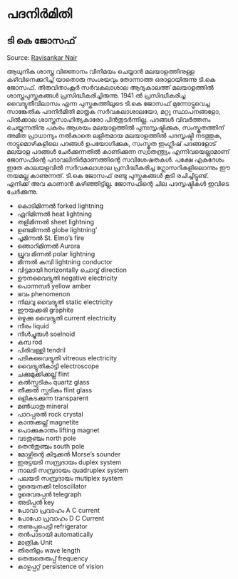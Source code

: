 # പദനിർമിതി

## ടി കെ ജോസഫ്

Source: [Ravisankar Nair](https://www.facebook.com/ravisankar.nair.94/posts/1381462305339791?__cft__[0]=AZUMYW8wwAnG-umGW6KuvS6JLgGSfE4gqcmdafa_S8KucWbKbMHYEw3dLDcBYVdz_UtQi8ijDLq1AhTkoiaNeGxvWjOBfQlnDeX9UsD7l50VLDCZwP-r-I-KvgInc0ptIaRtR3nCMRrgTO8rlONBkk8214qbd-Qj02y44nbp1EbKusmdfvynYmBy_Lj6Aw9iXjU&__tn__=%2CO%2CPH-R)

ആധുനിക ശാസ്ത്ര വിജ്ഞാനം വിനിമയം ചെയ്യാൻ മലയാളത്തിനുള്ള കഴിവിനെക്കുറിച്ച് യാതൊരു സംശയവും തോന്നാത്ത ഒരാളായിരുന്നു ടി.കെ ജോസഫ്. തിരുവിതാംകൂർ സർവകലാശാല ആദ്യകാലത്ത് മലയാളത്തിൽ ശാസ്ത്രപുസ്തകങ്ങൾ പ്രസിദ്ധീകരിച്ചിരുന്നു. 1941 ൽ പ്രസിദ്ധീകരിച്ച വൈദ്യുതീവിലാസം എന്ന പുസ്തകത്തിലൂടെ ടി.കെ ജോസഫ് മുന്നോട്ടുവെച്ച സാങ്കേതിക പദനിർമിതി മാതൃക സർവകലാശാലയോ, മറ്റു സ്ഥാപനങ്ങളോ, പിൽക്കാല ശാസ്ത്രസാഹിത്യകാരോ പിൻതുടർന്നില്ല. പദങ്ങൾ വിവർത്തനം ചെയ്യുന്നതിനു പകരം ആശയം മലയാളത്തിൽ പുനഃസൃഷ്ടിക്കുക, സംസ്കൃതത്തിന് അമിത പ്രാധാന്യം നൽകാതെ ലളിതമായ മലയാളത്തിൽ പദസൃഷ്ടി നടത്തുക, നാട്ടുമൊഴികളിലെ പദങ്ങൾ ഉപയോഗിക്കുക, സംസ്കൃത ഇംഗ്ലീഷ് പദങ്ങളോട് മലയാള പദങ്ങൾ ചേർക്കുന്നതിൽ കാണിക്കുന്ന സ്വാതന്ത്ര്യം എന്നിവയെല്ലാമാണ് ജോസഫിന്റെ പദാവലിനിർമാണത്തിന്റെ സവിശേഷതകൾ. പക്ഷേ എകദേശം ഇതേ കാലയളവിൽ സർവകലാശാല പ്രസിദ്ധീകരിച്ച ഗ്ലോസറികളിലൊന്നും ഈ നയമല്ല കാണുന്നത്. ടി.കെ ജോസഫ് രണ്ടു പുസ്തകങ്ങൾ കൂടി രചിച്ചിട്ടുണ്ട്. എനിക്ക് അവ കാണാൻ കഴിഞ്ഞിട്ടില്ല. ജോസഫിന്റെ ചില പദസൃഷ്ടികൾ ഇവിടെ ചേർക്കുന്നു. 

* കൊടിമിന്നൽ forked lightning 
* ഏറിമിന്നൽ heat lightning 
* തളിമിന്നൽ sheet lightning 
* ഉണ്ടമിന്നൽ globe lightning’ 
* പൂമിന്നൽ St. Elmo’s fire 
* ഞൊറിമിന്നൽ Aurora 
* ധ്രൂവ മിന്നൽ polar lightning 
* മിന്നൽ കമ്പി lightning conductor 
* വിട്ടമായി horizontally ചൊവ്വ് direction
*  ഊനവൈദ്യുതി negative electricity 
* പൊന്നമ്പർ yellow amber
*  ഭവം phenomenon
*  നിലവു വൈദ്യുതി static electricity 
* ഈയക്കരി graphite
*  ഒഴുക്കു വൈദ്യുതി current electricity
*  നീരം liquid
*  നീൾച്ചുരുൾ soelnoid
*  കമ്പ rod 
* പിരിവള്ളി tendril 
* പടികവൈദ്യുതി vitreous electricity 
* വൈദ്യുതികാട്ടി electroscope
*  ചക്കുമുക്കിക്കല്ല് flint 
* കൽസ്ഫടികം quartz glass
*  തീക്കൽ സ്ഫടികം flint glass 
* ഒളികടക്കുന്ന transparent
*  മൺധാതു mineral 
* പാറപ്പരൽ rock crystal
*  കാന്തക്കല്ല് magnetite 
* പൊക്കുകാന്തം lifting magnet 
* വടതുഞ്ചം north pole
*  തെൻതുഞ്ചം south pole
*  മോഴ്സിന്റെ കിടുക്കൻ Morse’s sounder 
* ഇരട്ടയടി സമ്പ്രദായം duplex system
*  നാലടി സമ്പ്രദായം quadruplex system
*  പലയടി സമ്പ്രദായം mutiplex system
*  ദൂരെയനക്കി teloscillator 
* ദൂരെവരപ്പൻ telegraph
*  അടിപ്പൻ key
*  പോവാ പ്രവാഹം A C current
*  പോപോ പ്രവാഹം D C Current 
* തണുപ്പുപെട്ടി refrigerator
*  തൻപാടായി automatically
*  മാത്രിക Unit 
* തിരനീളം wave length
*  തെരുതെരുപ്പ് frequency
*  കാഴ്ചപ്പറ്റ് persistence of vision


